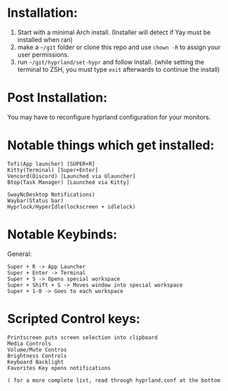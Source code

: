 # Installation:
1. Start with a minimal Arch install.
(Installer will detect if Yay must be installed when ran)
2. make a `~/git` folder or clone this repo and use `chown -R` to assign your user permissions.
3. run `~/git/hyprland/set-hypr` and follow install.
(while setting the terminal to ZSH, you must type `exit` afterwards to continue the install)
# Post Installation:

You may have to reconfigure hyprland configuration for your monitors.

# Notable things which get installed:

```
Tofi(App launcher) [SUPER+R]
Kitty(Terminal) [Super+Enter]
Vencord(Discord) [Launched via Ulauncher]
Btop(Task Manager) [Launched via Kitty]

SwayNcDesktop Notifications)
Waybar(Status bar)
Hyprlock/HyperIdle(lockscreen + idlelock)
```

# Notable Keybinds:

General:
```
Super + R -> App Launcher
Super + Enter -> Terminal
Super + S -> Opens special workspace
Super + Shift + S -> Moves window into special workspace
Super + 1-0 -> Goes to each workspace
```

# Scripted Control keys:
```
Printscreen puts screen selection into clipboard
Media Controls
Volume/Mute Contros
Brightness Controls
Keyboard Backlight
Favorites Key opens notifications
```
`( for a more complete list, read through hyprland.conf at the bottom `
